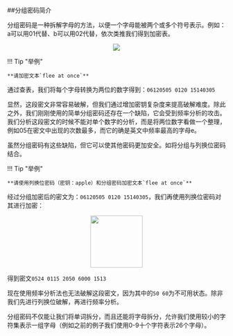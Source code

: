 
##分组密码简介

分组密码是一种拆解字母的方法，以便一个字母能被两个或多个符号表示。例如：a可以用01代替、b可以用02代替，依次类推我们得到加密表。

<p style="text-align:center;"><img src="../image/FractionatingCiphers-1.png" /></p>

!!! Tip "举例"

	**请加密文本`flee at once`**
	
通过查表，我们将每个字母转换为两位的数字得到：`06120505 0120 15140305`
	
显然，这段密文非常容易破解，但我们通过增加密钥复杂度来提高破解难度。除此之外，我们刚刚使用的简单分组密码还存在一个缺陷，它会受到频率分析的攻击。我们分析这段密文的时候不能对单个数字的分析，而是将两位数字看做一个整理，例如05在密文中出现的次数最多，而它的确是英文中频率最高的字母e。

虽然分组密码有这些缺陷，但它可以使其他密码更加安全。如将分组与列换位密码结合。

!!! Tip "举例"

	**请使用列换位密码（密钥：apple）和分组密码加密文本`flee at once`**

经过分组加密后的密文为：`06120505 0120 15140305`，我们再使用列换位密码对其进行加密：

<p style="text-align:center;"><img width="120px" src="../image/FractionatingCiphers-2.png" /></p>

得到密文`0524 0115 2050 6000 1513`

现在使用频率分析法也无法破解这段密文，因为其中的`50 60`为不可用状态。除非我们先进行列换位破解，再进行频率分析。

分组密码不仅能让我们将单词拆分，而且还能将字母拆分，允许我们使用较小的字符集表示一组字母（例如之前的例子我们使用0-9十个字符表示26个字母）。

<link rel="stylesheet" href="https://cdn.jsdelivr.net/npm/gitalk@1/dist/gitalk.css">
<div id="gitalk-container"></div>
<script src="https://cdn.jsdelivr.net/npm/gitalk@1/dist/gitalk.min.js"></script>
<script>
var str=location.pathname.slice(0,-1);
var obj=str.lastIndexOf("/");
var gitalk = new Gitalk({
  clientID: 'e85a79662384a39231e9',
  clientSecret: 'fb5aaa0a353e51ef239e5a6d4a9c05ab186af177',
  repo: 'crypto-wiki',
  owner: 'nian-hua',
  admin: ['nian-hua'],
  id: str.substr(obj+1),      // Ensure uniqueness and length less than 50
  distractionFreeMode: false  // Facebook-like distraction free mode
})
gitalk.render('gitalk-container')
console.log(str.substr(obj+1))
</script>